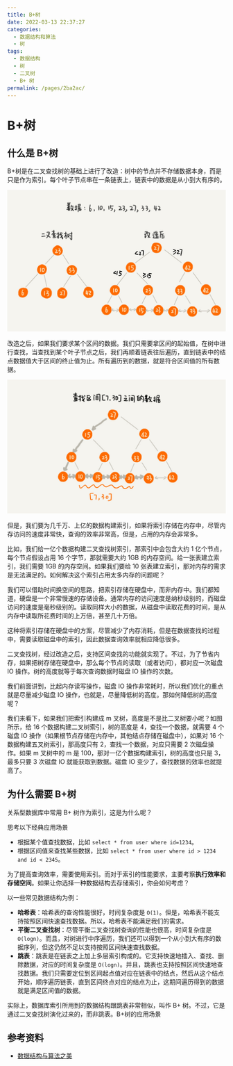 ```yaml
---
title: B+树
date: 2022-03-13 22:37:27
categories:
  - 数据结构和算法
  - 树
tags:
  - 数据结构
  - 树
  - 二叉树
  - B+ 树
permalink: /pages/2ba2ac/
---
```


# B+树

## 什么是 B+树

B+树是在二叉查找树的基础上进行了改造：树中的节点并不存储数据本身，而是只是作为索引。每个叶子节点串在一条链表上，链表中的数据是从小到大有序的。

![img](https://raw.githubusercontent.com/dunwu/images/dev/snap/20220311092926.jpg)

改造之后，如果我们要求某个区间的数据。我们只需要拿区间的起始值，在树中进行查找，当查找到某个叶子节点之后，我们再顺着链表往后遍历，直到链表中的结点数据值大于区间的终止值为止。所有遍历到的数据，就是符合区间值的所有数据。

![img](https://raw.githubusercontent.com/dunwu/images/dev/snap/20220311092929.jpg)

但是，我们要为几千万、上亿的数据构建索引，如果将索引存储在内存中，尽管内存访问的速度非常快，查询的效率非常高，但是，占用的内存会非常多。

比如，我们给一亿个数据构建二叉查找树索引，那索引中会包含大约 1 亿个节点，每个节点假设占用 16 个字节，那就需要大约 1GB 的内存空间。给一张表建立索引，我们需要 1GB 的内存空间。如果我们要给 10 张表建立索引，那对内存的需求是无法满足的。如何解决这个索引占用太多内存的问题呢？

我们可以借助时间换空间的思路，把索引存储在硬盘中，而非内存中。我们都知道，硬盘是一个非常慢速的存储设备。通常内存的访问速度是纳秒级别的，而磁盘访问的速度是毫秒级别的。读取同样大小的数据，从磁盘中读取花费的时间，是从内存中读取所花费时间的上万倍，甚至几十万倍。

这种将索引存储在硬盘中的方案，尽管减少了内存消耗，但是在数据查找的过程中，需要读取磁盘中的索引，因此数据查询效率就相应降低很多。

二叉查找树，经过改造之后，支持区间查找的功能就实现了。不过，为了节省内存，如果把树存储在硬盘中，那么每个节点的读取（或者访问），都对应一次磁盘 IO 操作。树的高度就等于每次查询数据时磁盘 IO 操作的次数。

我们前面讲到，比起内存读写操作，磁盘 IO 操作非常耗时，所以我们优化的重点就是尽量减少磁盘 IO 操作，也就是，尽量降低树的高度。那如何降低树的高度呢？

我们来看下，如果我们把索引构建成 m 叉树，高度是不是比二叉树要小呢？如图所示，给 16 个数据构建二叉树索引，树的高度是 4，查找一个数据，就需要 4 个磁盘 IO 操作（如果根节点存储在内存中，其他结点存储在磁盘中），如果对 16 个数据构建五叉树索引，那高度只有 2，查找一个数据，对应只需要 2 次磁盘操作。如果 m 叉树中的 m 是 100，那对一亿个数据构建索引，树的高度也只是 3，最多只要 3 次磁盘 IO 就能获取到数据。磁盘 IO 变少了，查找数据的效率也就提高了。

## 为什么需要 B+树

关系型数据库中常用 B+ 树作为索引，这是为什么呢？

思考以下经典应用场景

- 根据某个值查找数据，比如 `select * from user where id=1234`。
- 根据区间值来查找某些数据，比如 `select * from user where id > 1234 and id < 2345`。

为了提高查询效率，需要使用索引。而对于索引的性能要求，主要考察**执行效率和存储空间**。如果让你选择一种数据结构去存储索引，你会如何考虑？

以一些常见数据结构为例：

- **哈希表**：哈希表的查询性能很好，时间复杂度是 `O(1)`。但是，哈希表不能支持按照区间快速查找数据。所以，哈希表不能满足我们的需求。
- **平衡二叉查找树**：尽管平衡二叉查找树查询的性能也很高，时间复杂度是 `O(logn)`。而且，对树进行中序遍历，我们还可以得到一个从小到大有序的数据序列，但这仍然不足以支持按照区间快速查找数据。
- **跳表**：跳表是在链表之上加上多层索引构成的。它支持快速地插入、查找、删除数据，对应的时间复杂度是 `O(logn)`。并且，跳表也支持按照区间快速地查找数据。我们只需要定位到区间起点值对应在链表中的结点，然后从这个结点开始，顺序遍历链表，直到区间终点对应的结点为止，这期间遍历得到的数据就是满足区间值的数据。

实际上，数据库索引所用到的数据结构跟跳表非常相似，叫作 B+ 树。不过，它是通过二叉查找树演化过来的，而非跳表。B+树的应用场景

## 参考资料

- [数据结构与算法之美](https://time.geekbang.org/column/intro/100017301)
